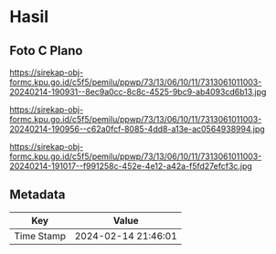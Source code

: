 # Hasil

## Foto C Plano

https://sirekap-obj-formc.kpu.go.id/c5f5/pemilu/ppwp/73/13/06/10/11/7313061011003-20240214-190931--8ec9a0cc-8c8c-4525-9bc9-ab4093cd6b13.jpg

https://sirekap-obj-formc.kpu.go.id/c5f5/pemilu/ppwp/73/13/06/10/11/7313061011003-20240214-190956--c62a0fcf-8085-4dd8-a13e-ac0564938994.jpg

https://sirekap-obj-formc.kpu.go.id/c5f5/pemilu/ppwp/73/13/06/10/11/7313061011003-20240214-191017--f991258c-452e-4e12-a42a-f5fd27efcf3c.jpg


## Metadata

| Key        | Value               |
| ---------- | ------------------- |
| Time Stamp | 2024-02-14 21:46:01 |



